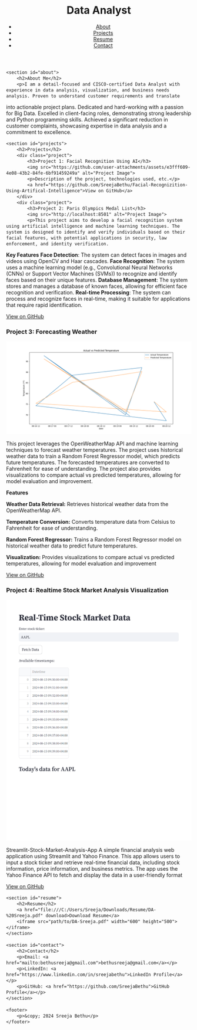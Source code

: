 <html lang="en">
<head>
    <meta charset="UTF-8">
    <meta name="viewport" content="width=device-width, initial-scale=1.0">
    <title>Sreeja Bethu's Portfolio</title>
    <link rel="stylesheet" href="styles.css">
</head>
<body>
    <header>
        <h1>Data Analyst</h1>
        <nav>
            <ul>
                <li><a href="#about">About</a></li>
                <li><a href="#projects">Projects</a></li>
                <li><a href="#resume">Resume</a></li>
                <li><a href="#contact">Contact</a></li>
            </ul>
        </nav>
    </header>
    
    <section id="about">
        <h2>About Me</h2>
        <p>I am a detail-focused and CISCO-certified Data Analyst with experience in data analysis, visualization, and business needs analysis. Proven to understand customer requirements and translate
into actionable project plans. Dedicated and hard-working with a passion for Big Data. Excelled in client-facing roles, demonstrating strong leadership and Python programming skills. Achieved a
significant reduction in customer complaints, showcasing expertise in data analysis and a commitment to excellence.</p>
    </section>

    
    <section id="projects">
        <h2>Projects</h2>
        <div class="project">
            <h3>Project 1: Facial Recognition Using AI</h3>
            <img src="https://github.com/user-attachments/assets/e3fff609-4e08-43b2-84fe-6bf91459249a" alt="Project Image">
            <p>Description of the project, technologies used, etc.</p>
            <a href="https://github.com/SreejaBethu/Facial-Recognizition-Using-Artifical-Intelligence">View on GitHub</a>
        </div>
        <div class="project">
            <h3>Project 2: Paris Olympics Medal List</h3>
            <img src="http://localhost:8501" alt="Project Image">
            <p>This project aims to develop a facial recognition system using artificial intelligence and machine learning techniques. The system is designed to identify and verify individuals based on their facial features, with potential applications in security, law enforcement, and identity verification.

**Key Features**
    **Face Detection**: The system can detect faces in images and videos using OpenCV and Haar cascades.
    **Face Recognition**: The system uses a machine learning model (e.g., Convolutional Neural Networks (CNNs) or Support Vector Machines (SVMs)) to recognize and identify faces based on their unique features.
   **Database Management**: The system stores and manages a database of known faces, allowing for efficient face recognition and verification.
    **Real-time Processing**: The system can process and recognize faces in real-time, making it suitable for applications that require rapid identification.
</p>
            <a href="https://github.com/SreejaBethu/Paris-Olympics-2024-Medals-List">View on GitHub</a>
        </div>
        <div class="project">
            <h3>Project 3: Forecasting Weather</h3>
            <img src="https://github.com/SreejaBethu/Forecasting-Weather/blob/main/Figure_1.png" alt="Project Image">
            <p>This project leverages the OpenWeatherMap API and machine learning techniques to forecast weather temperatures. The project uses historical weather data to train a Random Forest Regressor model, which predicts future temperatures. The forecasted temperatures are converted to Fahrenheit for ease of understanding. The project also provides visualizations to compare actual vs predicted temperatures, allowing for model evaluation and improvement. 
                
**Features**

**Weather Data Retrieval:** Retrieves historical weather data from the OpenWeatherMap API.

**Temperature Conversion:** Converts temperature data from Celsius to Fahrenheit for ease of understanding.

**Random Forest Regressor:** Trains a Random Forest Regressor model on historical weather data to predict future temperatures.

**Visualization:** Provides visualizations to compare actual vs predicted temperatures, allowing for model evaluation and improvement</p>
            <a href="https://github.com/SreejaBethu/Forecasting-Weather">View on GitHub</a>
        </div>
        <div class="project">
            <h3>Project 4: Realtime Stock Market Analysis Visualization</h3>
            <img src="https://github.com/SreejaBethu/Realtime-Stock-Market-Analysis-Visualization/blob/main/Streamlit.pdf" alt="Project Image">
            <p>Streamlit-Stock-Market-Analysis-App
           A simple financial analysis web application using Streamlit and Yahoo Finance. This app allows users to input a stock ticker and retrieve real-time financial data, including stock information, price information, and business metrics. The app uses the Yahoo Finance API to fetch and display the data in a user-friendly format</p>
            <a href="https://github.com/SreejaBethu/Realtime-Stock-Market-Analysis-Visualization">View on GitHub</a>
        </div>
    </section>

    <section id="resume">
        <h2>Resume</h2>
        <a href="file:///C:/Users/Sreeja/Downloads/Resume/DA-%20Sreeja.pdf" download>Download Resume</a>
        <iframe src="path/to/DA-Sreeja.pdf" width="600" height="500"></iframe>
    </section>

    <section id="contact">
        <h2>Contact</h2>
        <p>Email: <a href="mailto:bethusreeja@gmail.com">bethusreeja@gmail.com</a></p>
        <p>LinkedIn: <a href="https://www.linkedin.com/in/sreejabethu">LinkedIn Profile</a></p>
        <p>GitHub: <a href="https://github.com/SreejaBethu">GitHub Profile</a></p>
    </section>

    <footer>
        <p>&copy; 2024 Sreeja Bethu</p>
    </footer>
</body>
</html>


